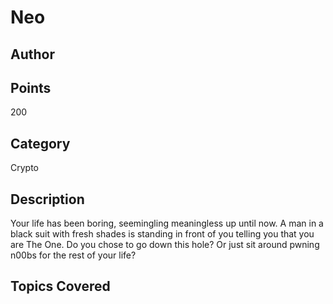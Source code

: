 # Neo
## Author

## Points
200
## Category
Crypto
## Description
Your life has been boring, seemingling meaningless up until now. A man in a black suit with fresh shades is standing in front of you telling you that you are The One. Do you chose to go down this hole? Or just sit around pwning n00bs for the rest of your life?
## Topics Covered

